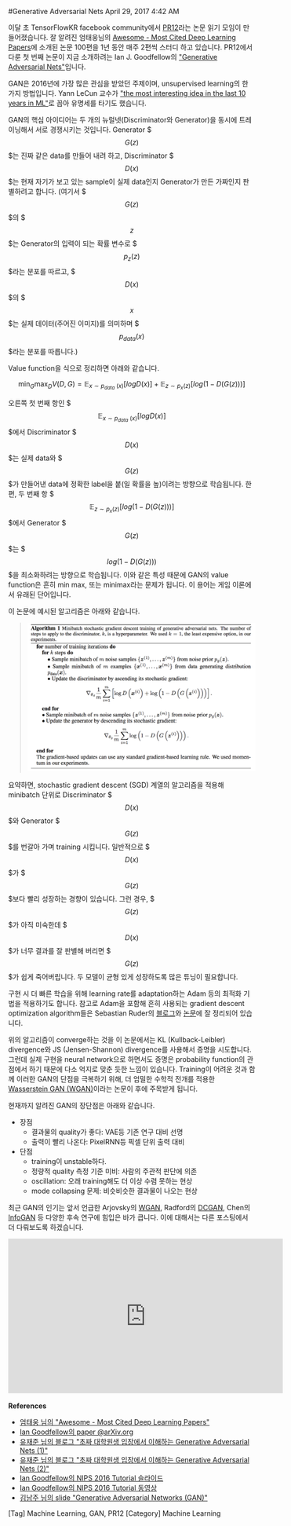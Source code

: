 #Generative Adversarial Nets 
April 29, 2017 4:42 AM

이달 초 TensorFlowKR facebook community에서 [PR12](https://youtu.be/auKdde7Anr8?list=PLlMkM4tgfjnJhhd4wn5aj8fVTYJwIpWkS)라는 논문 읽기 모임이 만들어졌습니다. 잘 알려진 엄태웅님의 [Awesome - Most Cited Deep Learning Papers](https://github.com/terryum/awesome-deep-learning-papers)에 소개된 논문 100편을 1년 동안 매주 2편씩 스터디 하고 있습니다. PR12에서 다룬 첫 번째 논문이 지금 소개하려는 Ian J. Goodfellow의 ["Generative Adversarial Nets"](http://arxiv.org/abs/1406.2661v1)입니다.

GAN은 2016년에 가장 많은 관심을 받았던 주제이며, unsupervised learning의 한 가지 방법입니다. Yann LeCun 교수가 ["the most interesting idea in the last 10 years in ML"](https://www.quora.com/What-are-some-recent-and-potentially-upcoming-breakthroughs-in-deep-learning)로 꼽아 유명세를 타기도 했습니다.

GAN의 핵심 아이디어는 두 개의 뉴럴넷(Discriminator와 Generator)을 동시에 트레이닝해서 서로 경쟁시키는 것입니다. Generator $$$G(z)$$$는 진짜 같은 data를 만들어 내려 하고, Discriminator $$$D(x)$$$는 현재 자기가 보고 있는 sample이 실제 data인지 Generator가 만든 가짜인지 판별하려고 합니다. (여기서 $$$G(z)$$$의 $$$z$$$는 Generator의 입력이 되는 확률 변수로 $$$p_z(z)$$$라는 분포를 따르고, $$$D(x)$$$의 $$$x$$$는 실제 데이터(주어진 이미지)를 의미하며 $$$p_{data}(x)$$$라는 분포를 따릅니다.)

Value function을 식으로 정리하면 아래와 같습니다.

$$
\min_G \max_D V(D,G) = \mathbb{E}_{x\sim p_{data}~(x)}[log D(x)] + \mathbb{E}_{z\sim p_x(z)}[log(1-D(G(z)))]
$$

오른쪽 첫 번째 항인 $$$\mathbb{E}_{x\sim p_{data}~(x)}[log D(x)]$$$에서 Discriminator $$$D(x)$$$는 실제 data와 $$$G(z)$$$가 만들어낸 data에 정확한 label을 붙(일 확률을 높)이려는 방향으로 학습됩니다. 한편, 두 번째 항 $$$\mathbb{E}_{z\sim p_x(z)}[log(1-D(G(z)))]$$$에서 Generator $$$G(z)$$$는 $$$log(1-D(G(z)))$$$을 최소화하려는 방향으로 학습됩니다. 이와 같은 특성 때문에 GAN의 value function은 흔히 min max, 또는 minimax라는 문제가 됩니다. 이 용어는 게임 이론에서 유래된 단어입니다. 

이 논문에 예시된 알고리즘은 아래와 같습니다.

> ![Algorithm1](../media/2017-04-29-generative-adversarial-nets-algorithm1.png)

요약하면, stochastic gradient descent (SGD) 계열의 알고리즘을 적용해 minibatch 단위로 Discriminator $$$D(x)$$$와 Generator $$$G(z)$$$를 번갈아 가며 training 시킵니다. 일반적으로 $$$D(x)$$$가 $$$G(z)$$$보다 빨리 성장하는 경향이 있습니다. 그런 경우, $$$G(z)$$$가 아직 미숙한데 $$$D(x)$$$가 너무 결과를 잘 판별해 버리면 $$$G(z)$$$가 쉽게 죽어버립니다. 두 모델이 균형 있게 성장하도록 많은 튜닝이 필요합니다. 

구현 시 더 빠른 학습을 위해 learning rate를 adaptation하는 Adam 등의 최적화 기법을 적용하기도 합니다. 참고로 Adam을 포함해 흔히 사용되는 gradient descent optimization algorithm들은 Sebastian Ruder의 [블로그](http://sebastianruder.com/optimizing-gradient-descent/)와 [논문](http://arxiv.org/abs/1609.04747)에 잘 정리되어 있습니다.

위의 알고리즘이 converge하는 것을 이 논문에서는 KL (Kullback-Leibler) divergence와 JS (Jensen-Shannon) divergence를 사용해서 증명을 시도합니다. 그런데 실제 구현을 neural network으로 하면서도 증명은 probability function의 관점에서 하기 때문에 다소 억지로 맞춘 듯한 느낌이 있습니다. Training이 어려운 것과 함께 이러한 GAN의 단점을 극복하기 위해, 더 엄밀한 수학적 전개를 적용한  [Wasserstein GAN (WGAN)](https://arxiv.org/pdf/1701.07875v1.pdf)이라는 논문이 후에 주목받게 됩니다.

현재까지 알려진 GAN의 장단점은 아래와 같습니다.
- 장점
	- 결과물의 quality가 좋다: VAE등 기존 연구 대비 선명
	- 출력이 빨리 나온다: PixelRNN등 픽셀 단위 출력 대비
- 단점
	- training이 unstable하다.
	- 정량적 quality 측정 기준 미비: 사람의 주관적 판단에 의존
	- oscillation: 오래 training해도 더 이상 수렴 못하는 현상
	- mode collapsing 문제: 비슷비슷한 결과물이 나오는 현상

최근 GAN의 인기는 앞서 언급한 Arjovsky의 [WGAN](https://arxiv.org/pdf/1701.07875v1.pdf), Radford의 [DCGAN](https://arxiv.org/abs/1511.06434), Chen의 [InfoGAN](https://arxiv.org/abs/1606.03657) 등 다양한 후속 연구에 힘입은 바가 큽니다. 이에 대해서는 다른 포스팅에서 더 다뤄보도록 하겠습니다.

<iframe width="560" height="315" src="https://www.youtube.com/embed/L3hz57whyNw?list=PLlMkM4tgfjnJhhd4wn5aj8fVTYJwIpWkS" frameborder="0" allowfullscreen></iframe>

**References**
- [엄태웅 님의 "Awesome - Most Cited Deep Learning Papers"](https://github.com/terryum/awesome-deep-learning-papers)
- [Ian Goodfellow의 paper @arXiv.org](http://arxiv.org/abs/1406.2661v1)
- [유재준 님의 블로그 "초짜 대학원생 입장에서 이해하는 Generative Adversarial Nets (1)"](http://jaejunyoo.blogspot.com/2017/01/generative-adversarial-nets-1.html)
- [유재준 님의 블로그 "초짜 대학원생 입장에서 이해하는 Generative Adversarial Nets (2)"](http://jaejunyoo.blogspot.com/2017/01/generative-adversarial-nets-2.html)
- [Ian Goodfellow의 NIPS 2016 Tutorial 슬라이드](https://media.nips.cc/Conferences/2016/Slides/6202-Slides.pdf)
- [Ian Goodfellow의 NIPS 2016 Tutorial 동영상](https://sec.ch9.ms/ch9/6b3d/57930795-7f62-4218-8e18-888623426b3d/Goodfellow_mid.mp4)
- [김남주 님의 slide "Generative Adversarial Networks (GAN)"](https://www.slideshare.net/ssuser77ee21/generative-adversarial-networks-70896091?qid=73145ce5-644c-4d03-8d55-b2da0a8b28e2&v=&b=&from_search=1)

[Tag] Machine Learning, GAN, PR12
[Category] Machine Learning